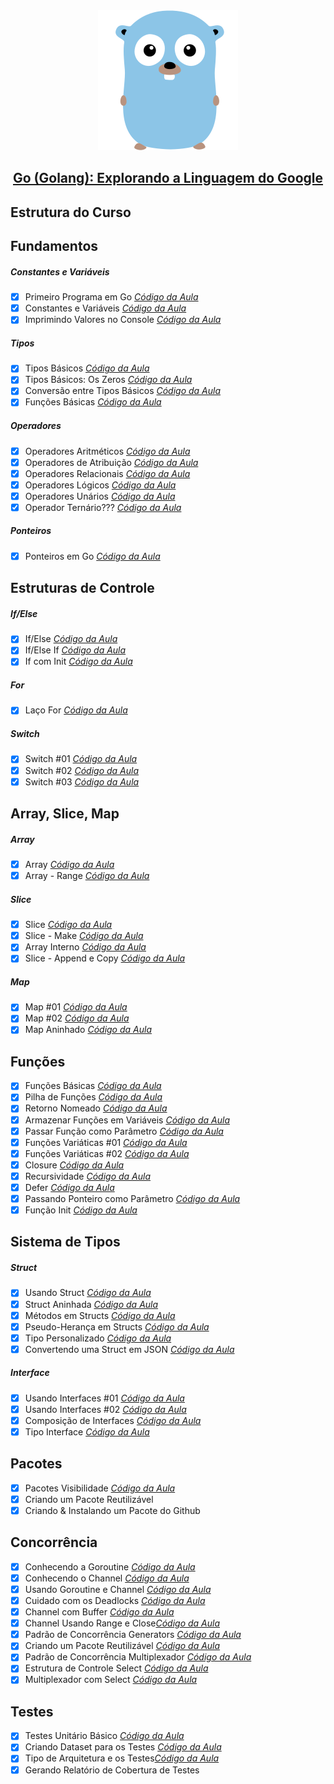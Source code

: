 <div align="center">
    <img src="https://raw.githubusercontent.com/joaom00/golang-cod3r/master/.github/golang.svg" />
</div>

<h2 align="center">
    <a href="https://www.udemy.com/course/curso-go/">Go (Golang): Explorando a Linguagem do Google</a>
</h2>

## Estrutura do Curso

## Fundamentos

##### Constantes e Variáveis
- [x] Primeiro Programa em Go [*Código da Aula*](https://github.com/joaom00/golang-cod3r/blob/main/fundamentos/primeiro/primeiro.go)
- [x] Constantes e Variáveis [*Código da Aula*](https://github.com/joaom00/golang-cod3r/blob/main/fundamentos/constvar/constvar.go)
- [x] Imprimindo Valores no Console [*Código da Aula*](https://github.com/joaom00/golang-cod3r/blob/main/fundamentos/prints/prints.go)

##### Tipos
- [x] Tipos Básicos [*Código da Aula*](https://github.com/joaom00/golang-cod3r/blob/main/fundamentos/tipos/tipos.go)
- [x] Tipos Básicos: Os Zeros [*Código da Aula*](https://github.com/joaom00/golang-cod3r/blob/main/fundamentos/zeros/zeros.go)
- [x] Conversão entre Tipos Básicos [*Código da Aula*](https://github.com/joaom00/golang-cod3r/blob/main/fundamentos/conversoes/conversoes.go)
- [x] Funções Básicas [*Código da Aula*](https://github.com/joaom00/golang-cod3r/blob/main/fundamentos/funcoes/funcoes.go)

##### Operadores
- [x] Operadores Aritméticos [*Código da Aula*](https://github.com/joaom00/golang-cod3r/blob/main/fundamentos/aritmeticos/aritmeticos.go)
- [x] Operadores de Atribuição [*Código da Aula*](https://github.com/joaom00/golang-cod3r/blob/main/fundamentos/atribuicao/atribuicao.go)
- [x] Operadores Relacionais [*Código da Aula*](https://github.com/joaom00/golang-cod3r/blob/main/fundamentos/relacionais/relacionais.go)
- [x] Operadores Lógicos [*Código da Aula*](https://github.com/joaom00/golang-cod3r/blob/main/fundamentos/logicos/logicos.go)
- [x] Operadores Unários [*Código da Aula*](https://github.com/joaom00/golang-cod3r/blob/main/fundamentos/unario/unario.go)
- [x] Operador Ternário??? [*Código da Aula*](https://github.com/joaom00/golang-cod3r/blob/main/fundamentos/naoternario/naoternario.go)

##### Ponteiros
- [x] Ponteiros em Go [*Código da Aula*](https://github.com/joaom00/golang-cod3r/blob/main/fundamentos/ponteiro/ponteiro.go)

## Estruturas de Controle

##### If/Else
- [x] If/Else [*Código da Aula*](https://github.com/joaom00/golang-cod3r/blob/main/controles/ifelse/ifelse.go)
- [x] If/Else If [*Código da Aula*](https://github.com/joaom00/golang-cod3r/blob/main/controles/ifelseif/ifelseif.go)
- [x] If com Init [*Código da Aula*](https://github.com/joaom00/golang-cod3r/blob/main/controles/ifinit/ifinit.go)

##### For
- [x] Laço For [*Código da Aula*](https://github.com/joaom00/golang-cod3r/blob/main/controles/for/for.go)

##### Switch
- [x] Switch #01 [*Código da Aula*](https://github.com/joaom00/golang-cod3r/blob/main/controles/switch1/switch.go)
- [x] Switch #02 [*Código da Aula*](https://github.com/joaom00/golang-cod3r/blob/main/controles/switch2/switch.go)
- [x] Switch #03 [*Código da Aula*](https://github.com/joaom00/golang-cod3r/blob/main/controles/switch3/switch.go)

## Array, Slice, Map

##### Array
- [x] Array [*Código da Aula*](https://github.com/joaom00/golang-cod3r/blob/main/arrayslicemap/array/array.go)
- [x] Array - Range [*Código da Aula*](https://github.com/joaom00/golang-cod3r/blob/main/arrayslicemap/forrange/forrange.go)

##### Slice
- [x] Slice [*Código da Aula*](https://github.com/joaom00/golang-cod3r/blob/main/arrayslicemap/slice/slice.go)
- [x] Slice - Make [*Código da Aula*](https://github.com/joaom00/golang-cod3r/blob/main/arrayslicemap/slicemake/slicemake.go)
- [x] Array Interno [*Código da Aula*](https://github.com/joaom00/golang-cod3r/blob/main/arrayslicemap/arrayinterno/arrayinterno.go)
- [x] Slice - Append e Copy [*Código da Aula*](https://github.com/joaom00/golang-cod3r/blob/main/arrayslicemap/appendcopy/appendcopy.go)

##### Map
- [x] Map #01 [*Código da Aula*](https://github.com/joaom00/golang-cod3r/blob/main/arrayslicemap/map1/map.go)
- [x] Map #02 [*Código da Aula*](https://github.com/joaom00/golang-cod3r/blob/main/arrayslicemap/map2/map.go)
- [x] Map Aninhado [*Código da Aula*](https://github.com/joaom00/golang-cod3r/blob/main/arrayslicemap/mapaninhado/mapaninhado.go)

## Funções
- [x] Funções Básicas [*Código da Aula*](https://github.com/joaom00/golang-cod3r/blob/main/funcoes/basicas/basicas.go)
- [x] Pilha de Funções [*Código da Aula*](https://github.com/joaom00/golang-cod3r/blob/main/funcoes/pilha/pilha.go)
- [x] Retorno Nomeado [*Código da Aula*](https://github.com/joaom00/golang-cod3r/blob/main/funcoes/retornonomeado/retornonomeado.go)
- [x] Armazenar Funções em Variáveis [*Código da Aula*](https://github.com/joaom00/golang-cod3r/blob/main/funcoes/primeiraclasse/primeiraclasse.go)
- [x] Passar Função como Parâmetro [*Código da Aula*](https://github.com/joaom00/golang-cod3r/blob/main/funcoes/comoparametro/comoparametro.go)
- [x] Funções Variáticas #01 [*Código da Aula*](https://github.com/joaom00/golang-cod3r/blob/main/funcoes/variatica/variatica.go)
- [x] Funções Variáticas #02 [*Código da Aula*](https://github.com/joaom00/golang-cod3r/blob/main/funcoes/variaticaslice/variaticaslice.go)
- [x] Closure [*Código da Aula*](https://github.com/joaom00/golang-cod3r/blob/main/funcoes/closure/closure.go)
- [x] Recursividade [*Código da Aula*](https://github.com/joaom00/golang-cod3r/blob/main/funcoes/recursividade/recursividade.go)
- [x] Defer [*Código da Aula*](https://github.com/joaom00/golang-cod3r/blob/main/funcoes/defer/defer.go)
- [x] Passando Ponteiro como Parâmetro [*Código da Aula*](https://github.com/joaom00/golang-cod3r/blob/main/funcoes/ponteiro/ponteiro.go)
- [x] Função Init [*Código da Aula*](https://github.com/joaom00/golang-cod3r/blob/main/funcoes/init/init.go)

## Sistema de Tipos

##### Struct
- [x] Usando Struct [*Código da Aula*](https://github.com/joaom00/golang-cod3r/blob/main/tipos/struct/struct.go)
- [x] Struct Aninhada [*Código da Aula*](https://github.com/joaom00/golang-cod3r/blob/main/tipos/structaninhada/structaninhada.go)
- [x] Métodos em Structs [*Código da Aula*](https://github.com/joaom00/golang-cod3r/blob/main/tipos/metodos/metodos.go)
- [x] Pseudo-Herança em Structs [*Código da Aula*](https://github.com/joaom00/golang-cod3r/blob/main/tipos/pseudoheranca/pseudoheranca.go)
- [x] Tipo Personalizado [*Código da Aula*](https://github.com/joaom00/golang-cod3r/blob/main/tipos/meutipo/meutipo.go)
- [x] Convertendo uma Struct em JSON [*Código da Aula*](https://github.com/joaom00/golang-cod3r/blob/main/tipos/json/json.go)

##### Interface
- [x] Usando Interfaces #01 [*Código da Aula*](https://github.com/joaom00/golang-cod3r/blob/main/tipos/interface1/interface.go)
- [x] Usando Interfaces #02 [*Código da Aula*](https://github.com/joaom00/golang-cod3r/blob/main/tipos/interface2/interface.go)
- [x] Composição de Interfaces [*Código da Aula*](https://github.com/joaom00/golang-cod3r/blob/main/tipos/composicao/composicao.go)
- [x] Tipo Interface [*Código da Aula*](https://github.com/joaom00/golang-cod3r/blob/main/tipos/tipointerface/tipointerface.go)

## Pacotes
- [x] Pacotes Visibilidade [*Código da Aula*](https://github/joaom00/golang-cod3r/blob/main/pacote/reta/main.go)
- [x] Criando um Pacote Reutilizável
- [x] Criando & Instalando um Pacote do Github

## Concorrência
- [x] Conhecendo a Goroutine [*Código da Aula*](https://github.com/joaom00/golang-cod3r/blob/main/concorrencia/goroutine/goroutine.go)
- [x] Conhecendo o Channel [*Código da Aula*](https://github.com/joaom00/golang-cod3r/blob/main/concorrencia/channel1/channel.go)
- [x] Usando Goroutine e Channel [*Código da Aula*](https://github.com/joaom00/golang-cod3r/blob/main/concorrencia/channel2/channel.go)
- [x] Cuidado com os Deadlocks [*Código da Aula*](https://github.com/joaom00/golang-cod3r/blob/main/concorrencia/bloqueio/bloqueio.go)
- [x] Channel com Buffer [*Código da Aula*](https://github.com/joaom00/golang-cod3r/blob/main/concorrencia/buffer/buffer.go)
- [x] Channel Usando Range e Close[*Código da Aula*](https://github.com/joaom00/golang-cod3r/blob/main/concorrencia/primos/primos.go)
- [x] Padrão de Concorrência Generators [*Código da Aula*](https://github.com/joaom00/golang-cod3r/blob/main/concorrencia/generator/generator.go)
- [x] Criando um Pacote Reutilizável [*Código da Aula*](https://github.com/joaom00/golang-cod3r/blob/main/html/titulo.go)
- [x] Padrão de Concorrência Multiplexador [*Código da Aula*](https://github.com/joaom00/golang-cod3r/blob/main/concorrencia/multiplexar/multiplexar.go)
- [x] Estrutura de Controle Select [*Código da Aula*](https://github.com/joaom00/golang-cod3r/blob/main/concorrencia/select/select.go)
- [x] Multiplexador com Select [*Código da Aula*](https://github.com/joaom00/golang-cod3r/blob/main/concorrencia/multiplexar2/multiplexar.go)

## Testes
- [x] Testes Unitário Básico [*Código da Aula*](https://github.com/joaom00/golang-cod3r/blob/main/testes/matematica/matematica_test.go)
- [x] Criando Dataset para os Testes [*Código da Aula*](https://github.com/joaom00/golang-cod3r/blob/main/testes/tabela/strings_test.go)
- [x] Tipo de Arquitetura e os Testes[*Código da Aula*](https://github.com/joaom00/golang-cod3r/blob/main/testes/arquitetura/arquitetura_test.go)
- [x] Gerando Relatório de Cobertura de Testes
